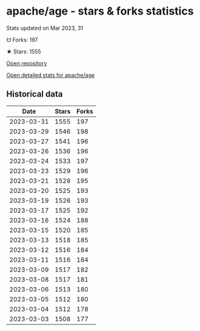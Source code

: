 # apache/age - stars & forks statistics

Stats updated on Mar 2023, 31

☋ Forks: 197

★ Stars: 1555

[Open repository](https://github.com/apache/age)

[Open detailed stats for apache/age](https://reviewgithub.com/rep/apache/age)

## Historical data
| Date | Stars | Forks |
|------|-------|-------|
| 2023-03-31 | 1555 | 197 | 
| 2023-03-29 | 1546 | 198 | 
| 2023-03-27 | 1541 | 196 | 
| 2023-03-26 | 1536 | 196 | 
| 2023-03-24 | 1533 | 197 | 
| 2023-03-23 | 1529 | 196 | 
| 2023-03-21 | 1528 | 195 | 
| 2023-03-20 | 1525 | 193 | 
| 2023-03-19 | 1526 | 193 | 
| 2023-03-17 | 1525 | 192 | 
| 2023-03-16 | 1524 | 188 | 
| 2023-03-15 | 1520 | 185 | 
| 2023-03-13 | 1518 | 185 | 
| 2023-03-12 | 1516 | 184 | 
| 2023-03-11 | 1516 | 184 | 
| 2023-03-09 | 1517 | 182 | 
| 2023-03-08 | 1517 | 181 | 
| 2023-03-06 | 1513 | 180 | 
| 2023-03-05 | 1512 | 180 | 
| 2023-03-04 | 1512 | 178 | 
| 2023-03-03 | 1508 | 177 | 

